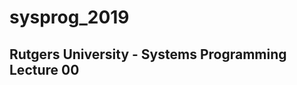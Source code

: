 # sysprog_2019
Rutgers University - Systems Programming
Lecture 00
--------------------------------------------------------------------------------
